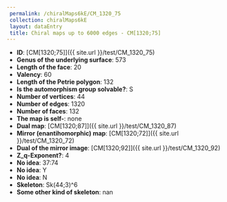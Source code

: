```yaml
--- 
 permalink: /chiralMaps6kE/CM_1320_75 
 collection: chiralMaps6kE
 layout: dataEntry
 title: Chiral maps up to 6000 edges - CM[1320;75]
---
```


- **ID**: [CM[1320;75]]({{ site.url }}/test/CM_1320_75)
- **Genus of the underlying surface**: 573
- **Length of the face**: 20
- **Valency**: 60
- **Length of the Petrie polygon**: 132
- **Is the automorphism group solvable?**: S
- **Number of vertices**: 44
- **Number of edges**: 1320
- **Number of faces**: 132
- **The map is self-**: none
- **Dual map**: [CM[1320;87]]({{ site.url }}/test/CM_1320_87)
- **Mirror (enantihomorphic) map**: [CM[1320;72]]({{ site.url }}/test/CM_1320_72)
- **Dual of the mirror image**: [CM[1320;92]]({{ site.url }}/test/CM_1320_92)
- **Z_q-Exponent?**: 4
- **No idea**:  37:74
- **No idea**: Y
- **No idea**: N
- **Skeleton**: Sk(44;3)^6
- **Some other kind of skeleton**: nan
